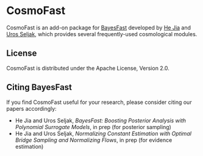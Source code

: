 # CosmoFast

CosmoFast is an add-on package for
[BayesFast](https://github.com/HerculesJack/bayesfast)
developed by [He Jia](http://hejia.io) and 
[Uros Seljak](https://physics.berkeley.edu/people/faculty/uros-seljak),
which provides several frequently-used cosmological modules.

## License

CosmoFast is distributed under the Apache License, Version 2.0.

## Citing BayesFast

If you find CosmoFast useful for your research,
please consider citing our papers accordingly:

* He Jia and Uros Seljak, *BayesFast: Boosting Posterior Analysis
with Polynomial Surrogate Models*, in prep (for posterior sampling)
* He Jia and Uros Seljak, *Normalizing Constant Estimation
with Optimal Bridge Sampling and Normalizing Flows*,
in prep (for evidence estimation)
